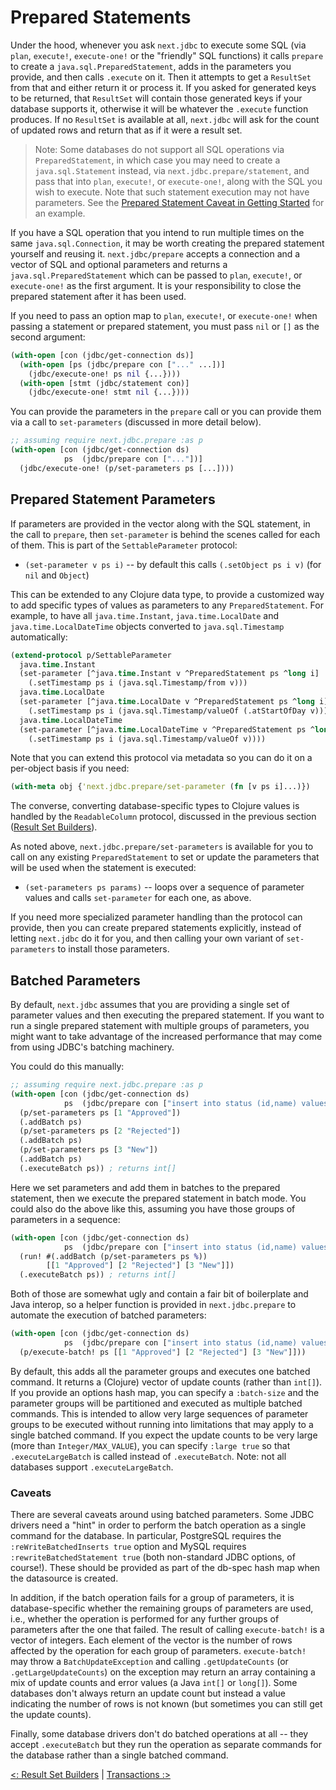 # Prepared Statements

Under the hood, whenever you ask `next.jdbc` to execute some SQL (via `plan`, `execute!`, `execute-one!` or the "friendly" SQL functions) it calls `prepare` to create a `java.sql.PreparedStatement`, adds in the parameters you provide, and then calls `.execute` on it. Then it attempts to get a `ResultSet` from that and either return it or process it. If you asked for generated keys to be returned, that `ResultSet` will contain those generated keys if your database supports it, otherwise it will be whatever the `.execute` function produces. If no `ResultSet` is available at all, `next.jdbc` will ask for the count of updated rows and return that as if it were a result set.

> Note: Some databases do not support all SQL operations via `PreparedStatement`, in which case you may need to create a `java.sql.Statement` instead, via `next.jdbc.prepare/statement`, and pass that into `plan`, `execute!`, or `execute-one!`, along with the SQL you wish to execute. Note that such statement execution may not have parameters. See the [Prepared Statement Caveat in Getting Started](/doc/getting-started.md#prepared-statement-caveat) for an example.

If you have a SQL operation that you intend to run multiple times on the same `java.sql.Connection`, it may be worth creating the prepared statement yourself and reusing it. `next.jdbc/prepare` accepts a connection and a vector of SQL and optional parameters and returns a `java.sql.PreparedStatement` which can be passed to `plan`, `execute!`, or `execute-one!` as the first argument. It is your responsibility to close the prepared statement after it has been used.

If you need to pass an option map to `plan`, `execute!`, or `execute-one!` when passing a statement or prepared statement, you must pass `nil` or `[]` as the second argument:

```clojure
(with-open [con (jdbc/get-connection ds)]
  (with-open [ps (jdbc/prepare con ["..." ...])]
    (jdbc/execute-one! ps nil {...})))
  (with-open [stmt (jdbc/statement con)]
    (jdbc/execute-one! stmt nil {...})))
```

You can provide the parameters in the `prepare` call or you can provide them via a call to `set-parameters` (discussed in more detail below).

```clojure
;; assuming require next.jdbc.prepare :as p
(with-open [con (jdbc/get-connection ds)
            ps  (jdbc/prepare con ["..."])]
  (jdbc/execute-one! (p/set-parameters ps [...])))
```

## Prepared Statement Parameters

If parameters are provided in the vector along with the SQL statement, in the call to `prepare`, then `set-parameter` is behind the scenes called for each of them. This is part of the `SettableParameter` protocol:

* `(set-parameter v ps i)` -- by default this calls `(.setObject ps i v)` (for `nil` and `Object`)

This can be extended to any Clojure data type, to provide a customized way to add specific types of values as parameters to any `PreparedStatement`. For example, to have all `java.time.Instant`, `java.time.LocalDate` and `java.time.LocalDateTime` objects converted to `java.sql.Timestamp` automatically:

```clojure
(extend-protocol p/SettableParameter
  java.time.Instant
  (set-parameter [^java.time.Instant v ^PreparedStatement ps ^long i]
    (.setTimestamp ps i (java.sql.Timestamp/from v)))
  java.time.LocalDate
  (set-parameter [^java.time.LocalDate v ^PreparedStatement ps ^long i]
    (.setTimestamp ps i (java.sql.Timestamp/valueOf (.atStartOfDay v))))
  java.time.LocalDateTime
  (set-parameter [^java.time.LocalDateTime v ^PreparedStatement ps ^long i]
    (.setTimestamp ps i (java.sql.Timestamp/valueOf v))))
```

Note that you can extend this protocol via metadata so you can do it on a per-object basis if you need:

```clojure
(with-meta obj {'next.jdbc.prepare/set-parameter (fn [v ps i]...)})
```

The converse, converting database-specific types to Clojure values is handled by the `ReadableColumn` protocol, discussed in the previous section ([Result Set Builders](/doc/result-set-builders.md#readablecolumn)).

As noted above, `next.jdbc.prepare/set-parameters` is available for you to call on any existing `PreparedStatement` to set or update the parameters that will be used when the statement is executed:

* `(set-parameters ps params)` -- loops over a sequence of parameter values and calls `set-parameter` for each one, as above.

If you need more specialized parameter handling than the protocol can provide, then you can create prepared statements explicitly, instead of letting `next.jdbc` do it for you, and then calling your own variant of `set-parameters` to install those parameters.

## Batched Parameters

By default, `next.jdbc` assumes that you are providing a single set of parameter values and then executing the prepared statement. If you want to run a single prepared statement with multiple groups of parameters, you might want to take advantage of the increased performance that may come from using JDBC's batching machinery.

You could do this manually:

```clojure
;; assuming require next.jdbc.prepare :as p
(with-open [con (jdbc/get-connection ds)
            ps  (jdbc/prepare con ["insert into status (id,name) values (?,?)"])]
  (p/set-parameters ps [1 "Approved"])
  (.addBatch ps)
  (p/set-parameters ps [2 "Rejected"])
  (.addBatch ps)
  (p/set-parameters ps [3 "New"])
  (.addBatch ps)
  (.executeBatch ps)) ; returns int[]
```

Here we set parameters and add them in batches to the prepared statement, then we execute the prepared statement in batch mode. You could also do the above like this, assuming you have those groups of parameters in a sequence:

```clojure
(with-open [con (jdbc/get-connection ds)
            ps  (jdbc/prepare con ["insert into status (id,name) values (?,?)"])]
  (run! #(.addBatch (p/set-parameters ps %))
        [[1 "Approved"] [2 "Rejected"] [3 "New"]])
  (.executeBatch ps)) ; returns int[]
```

Both of those are somewhat ugly and contain a fair bit of boilerplate and Java interop, so a helper function is provided in `next.jdbc.prepare` to automate the execution of batched parameters:

```clojure
(with-open [con (jdbc/get-connection ds)
            ps  (jdbc/prepare con ["insert into status (id,name) values (?,?)"])]
  (p/execute-batch! ps [[1 "Approved"] [2 "Rejected"] [3 "New"]]))
```

By default, this adds all the parameter groups and executes one batched command. It returns a (Clojure) vector of update counts (rather than `int[]`). If you provide an options hash map, you can specify a `:batch-size` and the parameter groups will be partitioned and executed as multiple batched commands. This is intended to allow very large sequences of parameter groups to be executed without running into limitations that may apply to a single batched command. If you expect the update counts to be very large (more than `Integer/MAX_VALUE`), you can specify `:large true` so that `.executeLargeBatch` is called instead of `.executeBatch`. Note: not all databases support `.executeLargeBatch`.

### Caveats

There are several caveats around using batched parameters. Some JDBC drivers need a "hint" in order to perform the batch operation as a single command for the database. In particular, PostgreSQL requires the `:reWriteBatchedInserts true` option and MySQL requires `:rewriteBatchedStatement true` (both non-standard JDBC options, of course!). These should be provided as part of the db-spec hash map when the datasource is created.

In addition, if the batch operation fails for a group of parameters, it is database-specific whether the remaining groups of parameters are used, i.e., whether the operation is performed for any further groups of parameters after the one that failed. The result of calling `execute-batch!` is a vector of integers. Each element of the vector is the number of rows affected by the operation for each group of parameters. `execute-batch!` may throw a `BatchUpdateException` and calling `.getUpdateCounts` (or `.getLargeUpdateCounts`) on the exception may return an array containing a mix of update counts and error values (a Java `int[]` or `long[]`). Some databases don't always return an update count but instead a value indicating the number of rows is not known (but sometimes you can still get the update counts).

Finally, some database drivers don't do batched operations at all -- they accept `.executeBatch` but they run the operation as separate commands for the database rather than a single batched command.

[<: Result Set Builders](/doc/result-set-builders.md) | [Transactions :>](/doc/transactions.md)
